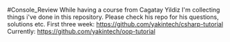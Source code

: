 #Console_Review
While having  a course from Cagatay Yildiz I'm collecting things i've done in this repository.
Please check his repo for his questions, solutions etc.
First three week:
https://github.com/yakintech/csharp-tutorial
Currently:
https://github.com/yakintech/oop-tutorial